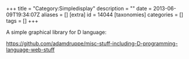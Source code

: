 +++
title = "Category:Simpledisplay"
description = ""
date = 2013-06-09T19:34:07Z
aliases = []
[extra]
id = 14044
[taxonomies]
categories = []
tags = []
+++

A simple graphical library for D language:

https://github.com/adamdruppe/misc-stuff-including-D-programming-language-web-stuff
